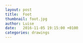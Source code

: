 ```yaml
---
layout: post
title:  Foot
thumbnail: foot.jpg
author: Luise
date:   2016-11-05 19:15:00 +0100
categories: drawings
---
```

